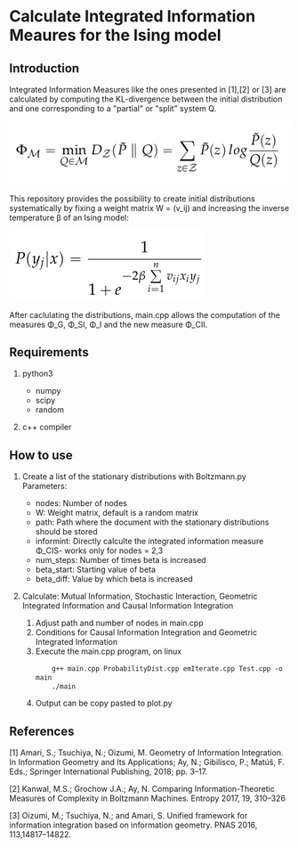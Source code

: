 # Calculate Integrated Information Meaures for the Ising model
## Introduction

Integrated Information Measures like the ones presented in [1],[2] or [3] are calculated by computing the KL-divergence between the initial distribution and one corresponding to a "partial" or "split" system Q.

![Alt text](form2.png "Title")

This repository provides the possibility to create initial distributions systematically by fixing a weight matrix W = (v_ij) and increasing the inverse temperature β of an Ising model:

![Alt text](form1.png "Title")

After caclulating the distributions, main.cpp allows the computation of the measures  Φ_G,  Φ_SI,  Φ_I and the new measure  Φ_CII.

## Requirements

1. python3
	* numpy
	* scipy
	* random

2. c++ compiler

## How to use

1. Create a list of the stationary distributions with Boltzmann.py <br />
	Parameters:
	* nodes: 	Number of nodes
	* W:	 	Weight matrix, default is a random matrix
	* path:  	Path where the document with the stationary distributions should be stored
	* informint: 	Directly calculte the integrated information measure Φ_CIS- works only for nodes = 2,3
	* num_steps:	Number of times beta is increased 
	* beta_start:	Starting value of beta
	* beta_diff: 	Value by which beta is increased

2. Calculate: Mutual Information, Stochastic Interaction, Geometric Integrated Information and Causal Information Integration
	1. Adjust path and number of nodes in main.cpp
	2. Conditions for Causal Information Integration and Geometric Integrated Information
	3. Execute the main.cpp program, on linux
		```console
			g++ main.cpp ProbabilityDist.cpp emIterate.cpp Test.cpp -o main
			./main
		```
	4. Output can be copy pasted to plot.py

## References
[1] Amari, S.; Tsuchiya, N.; Oizumi, M. Geometry of Information Integration. In Information Geometry and Its
Applications; Ay, N.; Gibilisco, P.; Matúš, F. Eds.; Springer International Publishing, 2018; pp. 3–17.

[2] Kanwal, M.S.; Grochow J.A.; Ay, N. Comparing Information-Theoretic Measures of Complexity in Boltzmann
Machines. Entropy 2017, 19, 310–326

[3] Oizumi, M.; Tsuchiya, N.; and Amari, S. Unified framework for information integration based on information
geometry. PNAS 2016, 113,14817–14822.




